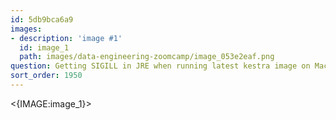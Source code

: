 ```yaml
---
id: 5db9bca6a9
images:
- description: 'image #1'
  id: image_1
  path: images/data-engineering-zoomcamp/image_053e2eaf.png
question: Getting SIGILL in JRE when running latest kestra image on Mac M4 MacOS 15.2/3
sort_order: 1950
---
```


<{IMAGE:image_1}>